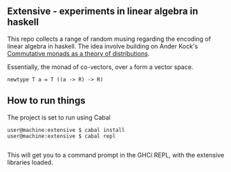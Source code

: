 ## Extensive - experiments in linear algebra in haskell

This repo collects a range of random musing regarding the encoding of linear
algebra in haskell. The idea involve building on Ander Kock's
[Commutative monads as a theory of distributions](http://tildeweb.au.dk/au76680/CMTD.pdf).

Essentially, the monad of co-vectors, over `a` form a vector space.

```,haskell
newtype T a = T ((a -> R) -> R)
```

## How to run things

The project is set to run using Cabal

```,bash
user@machine:extensive $ cabal install
user@machine:extensive $ cabal repl


```


This will get you to a command prompt in the GHCi REPL, with the extensive libraries loaded.

